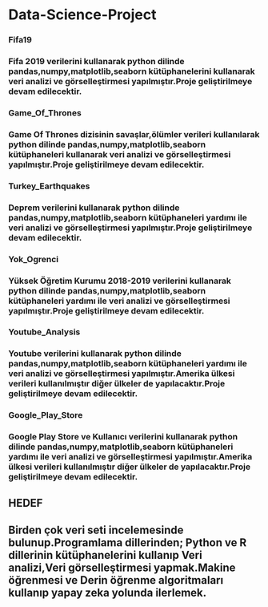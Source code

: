 # Data-Science-Project



<h3>Fifa19<h3/>

<p>Fifa 2019 verilerini kullanarak python dilinde pandas,numpy,matplotlib,seaborn kütüphanelerini kullanarak veri analizi ve görselleştirmesi yapılmıştır.Proje geliştirilmeye devam edilecektir.<p/>

<h3>Game_Of_Thrones<h3/>

<p>Game Of Thrones dizisinin savaşlar,ölümler verileri kullanılarak python dilinde pandas,numpy,matplotlib,seaborn kütüphaneleri kullanarak veri analizi ve görselleştirmesi yapılmıştır.Proje geliştirilmeye devam edilecektir.<p/>

<h3>Turkey_Earthquakes<h3/>
  
<p>Deprem verilerini kullanarak python dilinde pandas,numpy,matplotlib,seaborn kütüphaneleri yardımı ile veri analizi ve görselleştirmesi yapılmıştır.Proje geliştirilmeye devam edilecektir.<p/>

<h3>Yok_Ogrenci<h3/>
 
 <p>Yüksek Öğretim Kurumu 2018-2019 verilerini kullanarak python dilinde pandas,numpy,matplotlib,seaborn kütüphaneleri yardımı ile veri analizi ve görselleştirmesi yapılmıştır.Proje geliştirilmeye devam edilecektir.<p/>
  
 <h3>Youtube_Analysis<h3/>
 <p>Youtube verilerini kullanarak python dilinde pandas,numpy,matplotlib,seaborn kütüphaneleri yardımı ile veri analizi ve görselleştirmesi yapılmıştır.Amerika ülkesi verileri kullanılmıştır diğer ülkeler de yapılacaktır.Proje geliştirilmeye devam edilecektir.<p/>
  
 <h3>Google_Play_Store<h3/>
 <p>Google Play Store ve Kullanıcı verilerini kullanarak python dilinde pandas,numpy,matplotlib,seaborn kütüphaneleri yardımı ile veri analizi ve görselleştirmesi yapılmıştır.Amerika ülkesi verileri kullanılmıştır diğer ülkeler de yapılacaktır.Proje geliştirilmeye devam edilecektir.<p/>
  
<h2>HEDEF<h2/>

<p>Birden çok veri seti incelemesinde bulunup.Programlama dillerinden; Python ve R dillerinin kütüphanelerini kullanıp Veri analizi,Veri görselleştirmesi yapmak.Makine öğrenmesi ve Derin öğrenme algoritmaları kullanıp yapay zeka yolunda ilerlemek.<p/>
